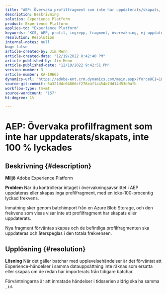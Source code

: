 ```yaml
---
title: "AEP: Övervaka profilfragment som inte har uppdaterats/skapats, inte 100 % klart"
description: Beskrivning
solution: Experience Platform
product: Experience Platform
applies-to: "Experience Platform"
keywords: "KCS, AEP, profil, ingrepp, fragment, övervakning, ej uppdaterad, inte skapad, framgångsgrad inte 100 %, Adobe Experience Platform"
resolution: Resolution
internal-notes: null
bug: false
article-created-by: Jim Menn
article-created-date: "12/19/2022 8:42:40 PM"
article-published-by: Jim Menn
article-published-date: "12/19/2022 9:42:51 PM"
version-number: 3
article-number: KA-19665
dynamics-url: "https://adobe-ent.crm.dynamics.com/main.aspx?forceUCI=1&pagetype=entityrecord&etn=knowledgearticle&id=d5588bab-dd7f-ed11-81ac-6045bd006704"
source-git-commit: 6a321d4c04806cf276eaf1a454e7dd14d53d0afb
workflow-type: tm+mt
source-wordcount: '157'
ht-degree: 1%

---
```


# AEP: Övervaka profilfragment som inte har uppdaterats/skapats, inte 100 % lyckades

## Beskrivning {#description}


<b>Miljö</b>
Adobe Experience Platform

<b>Problem</b>
När du kontrollerar intaget i övervakningsavsnittet i AEP uppdateras eller skapas inga profilfragment, med en icke-100-procentig lyckad frekvens.

Inmatning sker genom batchimport från en Azure Blob Storage, och den frekvens som visas visar inte att profilfragment har skapats eller uppdaterats.

Nya fragment förväntas skapas och de befintliga profilfragmenten ska uppdateras och återspeglas i den totala frekvensen.


## Upplösning {#resolution}


<b>Lösning</b>
När det gäller batchar med upplevelsehändelser är det förväntat att Experience-händelser i samma datauppsättning inte räknas som ersatta eller skapas om de redan har importerats från tidigare batchar.

Förväntningarna är att inmatade händelser i tidsserien aldrig ska ha samma `_id`.
